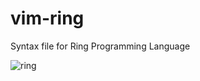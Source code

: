 # vim-ring
Syntax file for Ring Programming Language

![ring](https://user-images.githubusercontent.com/13142418/73351755-a9557b00-42ca-11ea-9ce5-418987d96c5c.gif)
